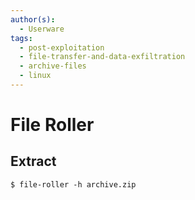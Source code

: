 ```yaml
---
author(s):
  - Userware
tags:
  - post-exploitation
  - file-transfer-and-data-exfiltration
  - archive-files
  - linux
---
```

# File Roller

## Extract

```
$ file-roller -h archive.zip
```